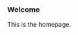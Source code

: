 <!-- TITLE: Home -->
<!-- SUBTITLE: My name is Zean Qin. I make notes of what I have learnt here.  -->

### Welcome
This is the homepage. 
